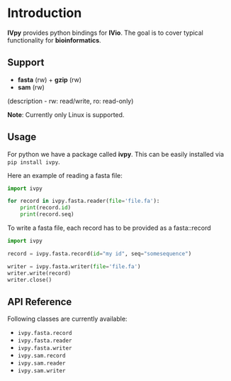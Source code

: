 # Introduction

**IVpy** provides python bindings for **IVio**.
The goal is to cover typical functionality for **bioinformatics**.

## Support

 - **fasta** (rw) + **gzip** (rw)
 - **sam** (rw)

(description - rw: read/write, ro: read-only)

**Note**: Currently only Linux is supported.

## Usage

For python we have a package called **ivpy**.
This can be easily installed via `pip install ivpy`.


Here an example of reading a fasta file:
```python
import ivpy

for record in ivpy.fasta.reader(file='file.fa'):
    print(record.id)
    print(record.seq)
```

To write a fasta file, each record has to be provided as a fasta::record
```python
import ivpy

record = ivpy.fasta.record(id="my id", seq="somesequence")

writer = ivpy.fasta.writer(file='file.fa')
writer.write(record)
writer.close()
```


## API Reference
Following classes are currently available:

  + `ivpy.fasta.record`
  + `ivpy.fasta.reader`
  + `ivpy.fasta.writer`
  + `ivpy.sam.record`
  + `ivpy.sam.reader`
  + `ivpy.sam.writer`

